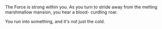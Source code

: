The Force is strong within you. As you turn to stride away from the melting marshmallow mansion, you hear a blood-
curdling roar.

You run into something, and it's not just the cold.
